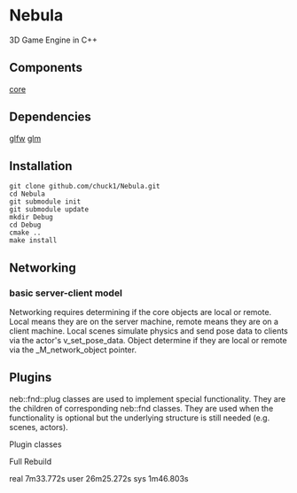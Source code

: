 Nebula
======

3D Game Engine in C++

## Components

[core](http://github.com/chuck1/Nebula-Core)

## Dependencies

[glfw](http://github.com/glfw/glfw)
[glm](http://github.com/g-truc/glm)

## Installation

    git clone github.com/chuck1/Nebula.git
    cd Nebula
    git submodule init
    git submodule update
    mkdir Debug
    cd Debug
    cmake ..
    make install

## Networking

### basic server-client model

Networking requires determining if the core objects are local or remote.
Local means they are on the server machine, remote means they are on a client machine.
Local scenes simulate physics and send pose data to clients via the actor's v\_set\_pose\_data.
Object determine if they are local or remote via the \_M\_network\_object pointer.

## Plugins

neb::fnd::plug classes are used to implement special functionality.
They are the children of corresponding neb::fnd classes.
They are used when the functionality is optional but the underlying structure is still needed (e.g. scenes, actors).

Plugin classes

Full Rebuild

real	7m33.772s
user	26m25.272s
sys	1m46.803s


